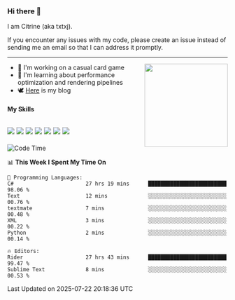 ### Hi there 👋

I am Citrine (aka txtxj).

If you encounter any issues with my code, please create an issue instead of sending me an email so that I can address it promptly.

---

<img align="right" height="190" src="http://github-profile-summary-cards.vercel.app/api/cards/stats?username=txtxj&theme=vue">

- 🌱 I'm working on a casual card game
- 📖 I'm learning about performance optimization and rendering pipelines
- 🕊️ [Here](https://txtxj.top) is my blog

#### My Skills

![](https://img.shields.io/badge/Unity-000000?logo=unity&logoColor=fff)
![](https://img.shields.io/badge/C%23-239120?logo=csharp&logoColor=fff)
![](https://img.shields.io/badge/Python-3e74a2?logo=python&logoColor=fff)
![](https://img.shields.io/badge/C++-65318e?logo=cplusplus&logoColor=fff)
![](https://img.shields.io/badge/Vue-4FC08D?logo=vuedotjs&logoColor=fff)
![](https://img.shields.io/badge/Blender-f5792a?logo=blender&logoColor=fff)
![](https://img.shields.io/badge/MS%20SQL-cc2927?logo=microsoftsqlserver&logoColor=fff)
---

<!--START_SECTION:waka-->
![Code Time](http://img.shields.io/badge/Code%20Time-3%2C117%20hrs%2026%20mins-blue)

📊 **This Week I Spent My Time On** 

```text
💬 Programming Languages: 
C#                       27 hrs 19 mins      █████████████████████████   98.06 % 
Text                     12 mins             ░░░░░░░░░░░░░░░░░░░░░░░░░   00.76 % 
textmate                 7 mins              ░░░░░░░░░░░░░░░░░░░░░░░░░   00.48 % 
XML                      3 mins              ░░░░░░░░░░░░░░░░░░░░░░░░░   00.22 % 
Python                   2 mins              ░░░░░░░░░░░░░░░░░░░░░░░░░   00.14 % 

🔥 Editors: 
Rider                    27 hrs 43 mins      █████████████████████████   99.47 % 
Sublime Text             8 mins              ░░░░░░░░░░░░░░░░░░░░░░░░░   00.53 % 
```


 Last Updated on 2025-07-22 20:18:36 UTC
<!--END_SECTION:waka-->
